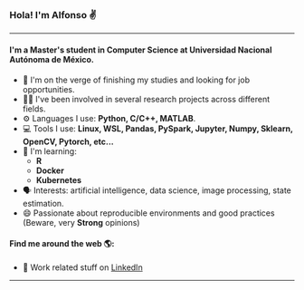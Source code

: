 ### Hola! I'm Alfonso :v:
---

#### I'm a Master's student in Computer Science at Universidad Nacional Autónoma de México.

- 🏢 I'm on the verge of finishing my studies and looking for job opportunities.
- 👨‍🔬 I've been involved in several research projects across different fields.
- ⚙️ Languages I use: **Python, C/C++, MATLAB**.
- 💻 Tools I use: **Linux, WSL, Pandas, PySpark, Jupyter, Numpy, Sklearn, OpenCV, Pytorch, etc...**
- 📖 I'm learning:
  - **R**
  - **Docker**
  - **Kubernetes**
- 🗣️ Interests: artificial intelligence, data science, image processing, state estimation.
- 😄 Passionate about reproducible environments and good practices (Beware, very **Strong** opinions)

#### Find me around the web 🌎:
- 💼 Work related stuff on <a href="https://www.linkedin.com/in/atorizva/">LinkedIn</a>

---
